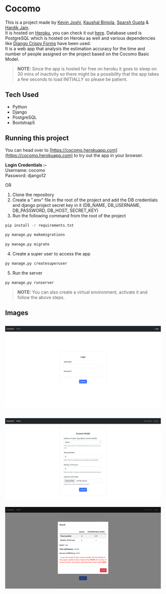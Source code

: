 # Cocomo

This is a project made by [Kevin Joshi](https://github.com/KevinJ-hub), [Kaushal Binjola](https://github.com/KaushalBinjola), [Sparsh Gupta](https://github.com/Sparsh1101) & [Hardik Jain](https://github.com/hardikjain1708).  
It is hosted on [Heroku](https://www.heroku.com), you can check it out [here](https://cocomo.herokuapp.com). Database used is PostgreSQL which is hosted on Heroku as well and various dependencies like [Django Crispy Forms](https://django-crispy-forms.readthedocs.io/en/latest/) have been used.  
It is a web app that analysis the estimation accuracy for the time and number of people assigned on the project based on the Cocomo Basic Model.  

> **NOTE:** Since the app is hosted for free on heroku it goes to sleep on 30 mins of inactivity so there might be a possibility that the app takes a few seconds to load INITIALLY so please be patient.  

## Tech Used

- Python
- Django
- PostgreSQL
- Bootstrap5

## Running this project

You can head over to [https://cocomo.herokuapp.com](https://cocomo.herokuapp.com) to try out the app in your browser.  
  
**Login Credentials :-**  
Username: cocomo  
Password: django12

OR  

1. Clone the repository
2. Create a ".env" file in the root of the project and add the DB credentials and django project secret key in it (DB_NAME, DB_USERNAME, DB_PASSWORD, DB_HOST, SECRET_KEY)
3. Run the following command from the root of the project

```bash
pip install -r requirements.txt
```

```bash
py manage.py makemigrations
```

```bash
py manage.py migrate
```

4. Create a super user to access the app

```bash
py manage.py createsuperuser
```

5. Run the server

```bash
py manage.py runserver
```

> **NOTE:** You can also create a virtual environment, activate it and follow the above steps.

## Images

![Login Page](screenshots/ss3.png)
---

![Home Page](screenshots/ss1.png)
---

![Results Page](screenshots/ss2.png)
